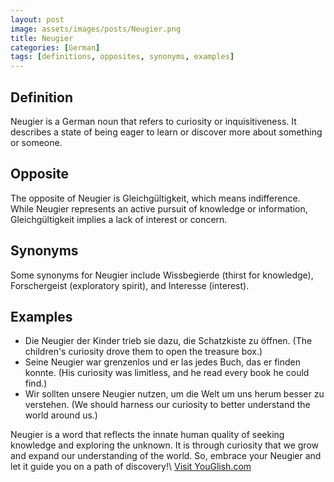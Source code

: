 ```yaml
---
layout: post
image: assets/images/posts/Neugier.png
title: Neugier
categories: [German]
tags: [definitions, opposites, synonyms, examples]
---
```


## Definition
Neugier is a German noun that refers to curiosity or inquisitiveness. It describes a state of being eager to learn or discover more about something or someone.

## Opposite
The opposite of Neugier is Gleichgültigkeit, which means indifference. While Neugier represents an active pursuit of knowledge or information, Gleichgültigkeit implies a lack of interest or concern.

## Synonyms
Some synonyms for Neugier include Wissbegierde (thirst for knowledge), Forschergeist (exploratory spirit), and Interesse (interest).

## Examples
- Die Neugier der Kinder trieb sie dazu, die Schatzkiste zu öffnen. (The children's curiosity drove them to open the treasure box.)
- Seine Neugier war grenzenlos und er las jedes Buch, das er finden konnte. (His curiosity was limitless, and he read every book he could find.)
- Wir sollten unsere Neugier nutzen, um die Welt um uns herum besser zu verstehen. (We should harness our curiosity to better understand the world around us.)

Neugier is a word that reflects the innate human quality of seeking knowledge and exploring the unknown. It is through curiosity that we grow and expand our understanding of the world. So, embrace your Neugier and let it guide you on a path of discovery!\ <a id="yg-widget-0" class="youglish-widget" data-query="Neugier" data-lang="german" data-components="8412" data-auto-start="0" data-bkg-color="theme_light" data-title="How%20to%20pronounce%20Neugier%20in%20German"  rel="nofollow" href="https://youglish.com">Visit YouGlish.com</a><script async src="https://youglish.com/public/emb/widget.js" charset="utf-8"></script>